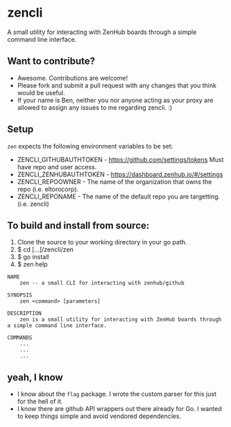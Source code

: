 # zencli
A small utility for interacting with ZenHub boards through a simple command line interface.

## Want to contribute?

 - Awesome. Contributions are welcome!
 - Please fork and submit a pull request with any changes that you think would be useful.
 - If your name is Ben, neither you nor anyone acting as your proxy are allowed to assign any issues to me regarding zencli. :)

## Setup

`zen` expects the following environment variables to be set:
 - ZENCLI_GITHUBAUTHTOKEN - https://github.com/settings/tokens Must have repo and user access.
 - ZENCLI_ZENHUBAUTHTOKEN - https://dashboard.zenhub.io/#/settings
 - ZENCLI_REPOOWNER - The name of the organization that owns the repo (i.e. eltorocorp).
 - ZENCLI_REPONAME - The name of the default repo you are targetting. (i.e. zencli)
 
## To build and install from source:

1. Clone the source to your working directory in your go path.
1. $ cd [...]/zencli/zen
1. $ go install
1. $ zen help
```
NAME
    zen -- a small CLI for interacting with zenhub/github

SYNOPSIS
    zen <command> [parameters]

DESCRIPTION
    zen is a small utility for interacting with ZenHub boards through a simple command line interface.

COMMANDS
    ...
    ...
    ...
```

## yeah, I know
 - I know about the `flag` package. I wrote the custom parser for this just for the hell of it.
 - I know there are github API wrappers out there already for Go. I wanted to keep things simple and avoid vendored dependencies.

